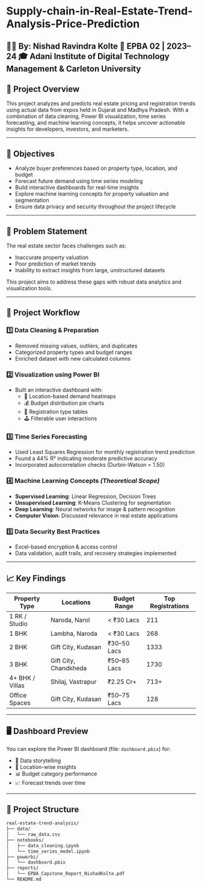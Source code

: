 # Supply-chain-in-Real-Estate-Trend-Analysis-Price-Prediction
👨‍💻 By: Nishad Ravindra Kolte 📅 EPBA 02 | 2023–24 🎓 Adani Institute of Digital Technology Management &amp; Carleton University
---

## 📌 Project Overview

This project analyzes and predicts real estate pricing and registration trends using actual data from expos held in Gujarat and Madhya Pradesh. With a combination of data cleaning, Power BI visualization, time series forecasting, and machine learning concepts, it helps uncover actionable insights for developers, investors, and marketers.

---

## 🚀 Objectives

- Analyze buyer preferences based on property type, location, and budget
- Forecast future demand using time series modeling
- Build interactive dashboards for real-time insights
- Explore machine learning concepts for property valuation and segmentation
- Ensure data privacy and security throughout the project lifecycle

---

## 🧠 Problem Statement

The real estate sector faces challenges such as:
- Inaccurate property valuation
- Poor prediction of market trends
- Inability to extract insights from large, unstructured datasets

This project aims to address these gaps with robust data analytics and visualization tools.

---

## 🔧 Project Workflow

### 1️⃣ Data Cleaning & Preparation
- Removed missing values, outliers, and duplicates
- Categorized property types and budget ranges
- Enriched dataset with new calculated columns

### 2️⃣ Visualization using Power BI
- Built an interactive dashboard with:
  - 📍 Location-based demand heatmaps
  - 💰 Budget distribution pie charts
  - 🧾 Registration type tables
  - 🕹️ Filterable user interactions

### 3️⃣ Time Series Forecasting
- Used Least Squares Regression for monthly registration trend prediction
- Found a 44% R² indicating moderate predictive accuracy
- Incorporated autocorrelation checks (Durbin-Watson = 1.50)

### 4️⃣ Machine Learning Concepts *(Theoretical Scope)*
- **Supervised Learning**: Linear Regression, Decision Trees
- **Unsupervised Learning**: K-Means Clustering for segmentation
- **Deep Learning**: Neural networks for image & pattern recognition
- **Computer Vision**: Discussed relevance in real estate applications

### 5️⃣ Data Security Best Practices
- Excel-based encryption & access control
- Data validation, audit trails, and recovery strategies implemented

---

## 📈 Key Findings

| Property Type       | Locations                             | Budget Range   | Top Registrations |
|---------------------|----------------------------------------|----------------|-------------------|
| 1 RK / Studio       | Naroda, Narol                          | < ₹30 Lacs     | 211               |
| 1 BHK               | Lambha, Naroda                         | < ₹30 Lacs     | 268               |
| 2 BHK               | Gift City, Kudasan                     | ₹30–50 Lacs    | 1333              |
| 3 BHK               | Gift City, Chandkheda                  | ₹50–85 Lacs    | 1730              |
| 4+ BHK / Villas     | Shilaj, Vastrapur                      | ₹2.25 Cr+      | 713+              |
| Office Spaces       | Gift City, Kudasan                     | ₹50–75 Lacs    | 128               |

---

## 🖥️ Dashboard Preview

You can explore the Power BI dashboard (file: `dashboard.pbix`) for:
- 🧠 Data storytelling
- 📍 Location-wise insights
- 📊 Budget category performance
- 📈 Forecast trends over time


---

## 📂 Project Structure

```bash
real-estate-trend-analysis/
├── data/
│   └── raw_data.csv
├── notebooks/
│   ├── data_cleaning.ipynb
│   └── time_series_model.ipynb
├── powerbi/
│   └── dashboard.pbix
├── reports/
│   └── EPBA_Capstone_Report_NishadKolte.pdf
└── README.md
